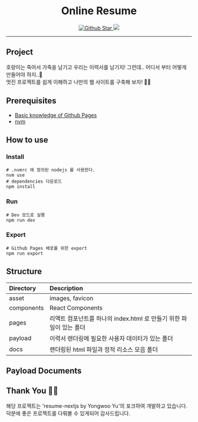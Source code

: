 <div align="center">
  <h1>Online Resume</h1>
  <a href="https://github.com/hyeonseokhan/resume">
    <img
      src="https://img.shields.io/github/stars/hyeonseokhan/resume?style=popout"
      alt="Github Star" />
  </a>
  <a href="https://codeclimate.com/github/hyeonseokhan/resume/maintainability">
    <img src="https://api.codeclimate.com/v1/badges/a86208e0e1094c134c89/maintainability" />
  </a>
</div>
<hr>

## Project
호랑이는 죽어서 가죽을 남기고 우리는 이력서를 남기지! 그런데.. 어디서 부터 어떻게 만들어야 하지..🤔 <br>
멋진 프로젝트를 쉽게 이해하고 나만의 웹 사이트를 구축해 보자! 👊🏻

## Prerequisites
- <a href="https://docs.github.com/ko/pages">Basic knowledge of Github Pages</a>
- <a href="https://github.com/nvm-sh/nvm?tab=readme-ov-file#install--update-script">nvm</a>

## How to use
### Install
```shell
# .nvmrc 에 정의된 nodejs 를 사용한다.
nvm use
# dependencies 다운로드
npm install
```
### Run
```shell
# Dev 모드로 실행
npm run dev
```

### Export
```shell
# Github Pages 배포를 위한 export
npm run export
```

## Structure
| Directory  | Description                                 |
|:-----------|:--------------------------------------------|
| asset      | images, favicon                             |
| components | React Components                            |
| pages      | 리액트 컴포넌트를 하나의 index.html 로 만들기 위한 파일이 있는 폴더 |
| payload    | 이력서 렌더링에 필요한 사용자 데이터가 있는 폴더                 |
| docs       | 랜더링된 html 파일과 정적 리소스 모음 폴더                  |

## Payload Documents


## Thank You 🙇🏻
해당 프로젝트는 '<a herf="https://github.com/uyu423/resume-nextjs/tree/master">resume-nextjs by Yongwoo Yu</a>'의 포크하여 개발하고 있습니다. 덕분에 좋은 프로젝트를 다뤄볼 수 있게되어 감사드립니다.